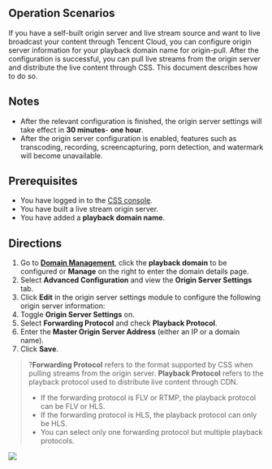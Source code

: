 ## Operation Scenarios

If you have a self-built origin server and live stream source and want to live broadcast your content through Tencent Cloud, you can configure origin server information for your playback domain name for origin-pull. After the configuration is successful, you can pull live streams from the origin server and distribute the live content through CSS. This document describes how to do so.

## Notes
- After the relevant configuration is finished, the origin server settings will take effect in **30 minutes**- **one hour**.
- After the origin server configuration is enabled, features such as transcoding, recording, screencapturing, porn detection, and watermark will become unavailable.

## Prerequisites
- You have logged in to the [CSS console](https://console.cloud.tencent.com/live).
- You have built a live stream origin server.
- You have added a **playback domain name**.

## Directions
1. Go to **[Domain Management](https://console.cloud.tencent.com/live/domainmanage)**, click the **playback domain** to be configured or **Manage** on the right to enter the domain details page.
2. Select **Advanced Configuration** and view the **Origin Server Settings** tab.
3. Click **Edit** in the origin server settings module to configure the following origin server information:
 1. Toggle **Origin Server Settings** on.
 2. Select **Forwarding Protocol** and check **Playback Protocol**.
 3. Enter the **Master Origin Server Address** (either an IP or a domain name).
 4. Click **Save**.

>?**Forwarding Protocol** refers to the format supported by CSS when pulling streams from the origin server. **Playback Protocol** refers to the playback protocol used to distribute live content through CDN.
>- If the forwarding protocol is FLV or RTMP, the playback protocol can be FLV or HLS.
>- If the forwarding protocol is HLS, the playback protocol can only be HLS.
>- You can select only one forwarding protocol but multiple playback protocols.



![](https://main.qcloudimg.com/raw/aad1f61836b32b01822f945f8afa241e.png)

